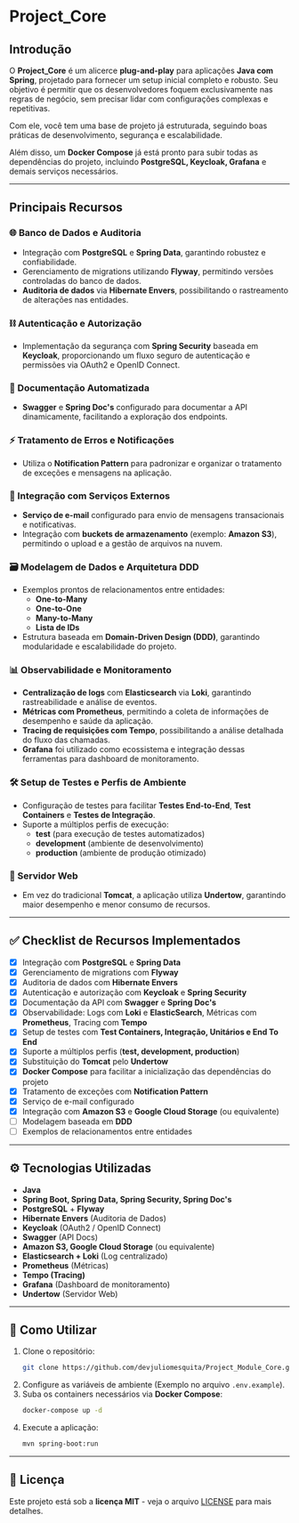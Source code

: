 # Project_Core

## Introdução

O **Project_Core** é um alicerce **plug-and-play** para aplicações **Java com Spring**, projetado para fornecer um setup
inicial completo e robusto. Seu objetivo é permitir que os desenvolvedores foquem exclusivamente nas regras de negócio,
sem precisar lidar com configurações complexas e repetitivas.

Com ele, você tem uma base de projeto já estruturada, seguindo boas práticas de desenvolvimento, segurança e
escalabilidade.

Além disso, um **Docker Compose** já está pronto para subir todas as dependências do projeto, incluindo **PostgreSQL,
Keycloak, Grafana** e demais serviços necessários.

---

## Principais Recursos

### 🌐 Banco de Dados e Auditoria

- Integração com **PostgreSQL** e **Spring Data**, garantindo robustez e confiabilidade.
- Gerenciamento de migrations utilizando **Flyway**, permitindo versões controladas do banco de dados.
- **Auditoria de dados** via **Hibernate Envers**, possibilitando o rastreamento de alterações nas entidades.

### ⛓️ Autenticação e Autorização

- Implementação da segurança com **Spring Security** baseada em **Keycloak**, proporcionando um fluxo seguro de autenticação e permissões via OAuth2 e OpenID
  Connect.

### 📘 Documentação Automatizada

- **Swagger** e **Spring Doc's** configurado para documentar a API dinamicamente, facilitando a exploração dos endpoints.

### ⚡ Tratamento de Erros e Notificações

- Utiliza o **Notification Pattern** para padronizar e organizar o tratamento de exceções e mensagens na aplicação.

### 📢 Integração com Serviços Externos

- **Serviço de e-mail** configurado para envio de mensagens transacionais e notificativas.
- Integração com **buckets de armazenamento** (exemplo: **Amazon S3**), permitindo o upload e a gestão de arquivos na
  nuvem.

### 🗃️ Modelagem de Dados e Arquitetura DDD

- Exemplos prontos de relacionamentos entre entidades:
    - **One-to-Many**
    - **One-to-One**
    - **Many-to-Many**
    - **Lista de IDs**
- Estrutura baseada em **Domain-Driven Design (DDD)**, garantindo modularidade e escalabilidade do projeto.

### 📊 Observabilidade e Monitoramento

- **Centralização de logs** com **Elasticsearch** via **Loki**, garantindo rastreabilidade e análise de eventos.
- **Métricas com Prometheus**, permitindo a coleta de informações de desempenho e saúde da aplicação.
- **Tracing de requisições com Tempo**, possibilitando a análise detalhada do fluxo das chamadas.
- **Grafana** foi utilizado como ecossistema e integração dessas ferramentas para dashboard de monitoramento.

### 🛠️ Setup de Testes e Perfis de Ambiente

- Configuração de testes para facilitar **Testes End-to-End**, **Test Containers** e **Testes de Integração**.
- Suporte a múltiplos perfis de execução:
    - **test** (para execução de testes automatizados)
    - **development** (ambiente de desenvolvimento)
    - **production** (ambiente de produção otimizado)

### 🚀 Servidor Web

- Em vez do tradicional **Tomcat**, a aplicação utiliza **Undertow**, garantindo maior desempenho e menor consumo de
  recursos.

---

## ✅ Checklist de Recursos Implementados

- [x] Integração com **PostgreSQL** e **Spring Data**
- [x] Gerenciamento de migrations com **Flyway**
- [x] Auditoria de dados com **Hibernate Envers**
- [x] Autenticação e autorização com **Keycloak** e **Spring Security**
- [x] Documentação da API com **Swagger** e **Spring Doc's**
- [x] Observabilidade: Logs com **Loki** e **ElasticSearch**, Métricas com **Prometheus**, Tracing com **Tempo**
- [x] Setup de testes com **Test Containers, Integração, Unitários e End To End**
- [x] Suporte a múltiplos perfis (**test, development, production**)
- [x] Substituição do **Tomcat** pelo **Undertow**
- [x] **Docker Compose** para facilitar a inicialização das dependências do projeto
- [x] Tratamento de exceções com **Notification Pattern**
- [x] Serviço de e-mail configurado
- [x] Integração com **Amazon S3** e **Google Cloud Storage** (ou equivalente)
- [ ] Modelagem baseada em **DDD**
- [ ] Exemplos de relacionamentos entre entidades

---

## ⚙️ Tecnologias Utilizadas

- **Java**
- **Spring Boot, Spring Data, Spring Security, Spring Doc's**
- **PostgreSQL** + **Flyway**
- **Hibernate Envers** (Auditoria de Dados)
- **Keycloak** (OAuth2 / OpenID Connect)
- **Swagger** (API Docs)
- **Amazon S3, Google Cloud Storage** (ou equivalente)
- **Elasticsearch + Loki** (Log centralizado)
- **Prometheus** (Métricas)
- **Tempo (Tracing)**
- **Grafana** (Dashboard de monitoramento)
- **Undertow** (Servidor Web)

---

## 🚀 Como Utilizar

1. Clone o repositório:
   ```bash
   git clone https://github.com/devjuliomesquita/Project_Module_Core.git
   ```
2. Configure as variáveis de ambiente (Exemplo no arquivo `.env.example`).
3. Suba os containers necessários via **Docker Compose**:
   ```bash
   docker-compose up -d
   ```
4. Execute a aplicação:
   ```bash
   mvn spring-boot:run
   ```

---

## 📝 Licença

Este projeto está sob a **licença MIT** - veja o arquivo [LICENSE](https://github.com/devjuliomesquita/Project_Module_Core/blob/main/LICENSE) para mais detalhes.

